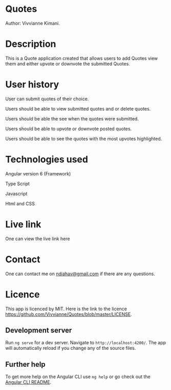 # Quotes

Author: Vivvianne Kimani.

# Description

This is a Quote application created that allows users to add Quotes view them and either upvote or downvote the submitted Quotes.

# User history

User can submit quotes of their choice.

Users should be able to view submitted quotes and or delete quotes.

Users should be able the see when the quotes were submitted.

Users should be able to upvote or downvote posted quotes.

Users should be able to see the quotes with the most upvotes highlighted.

# Technologies used
Angular version 6 (Framework)

Type Script

Javascript

Html and CSS

# Live link
One can view the live link here

# Contact

One can contact me on ndiahav@gmail.com if there are any questions.

# Licence

This app is licenced by MIT. Here is the link to the licence https://github.com/Vivvianne/Quotes/blob/master/LICENSE.

## Development server

Run `ng serve` for a dev server. Navigate to `http://localhost:4200/`. The app will automatically reload if you change any of the source files.


## Further help

To get more help on the Angular CLI use `ng help` or go check out the [Angular CLI README](https://github.com/angular/angular-cli/blob/master/README.md).
